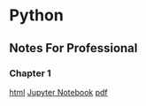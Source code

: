 # Python

## Notes For Professional
### Chapter 1
  <a href="https://sinku1196.github.io/python/Chapter_1.html">html</a>
  <a href="https://raw.githubusercontent.com/sinku1196/python/master/NotesForProfessionals/Chapter_1.ipynb">Jupyter Notebook</a>
  <a href="https://github.com/sinku1196/python/blob/master/NotesForProfessionals/Chapter_1.pdf">pdf</a>
